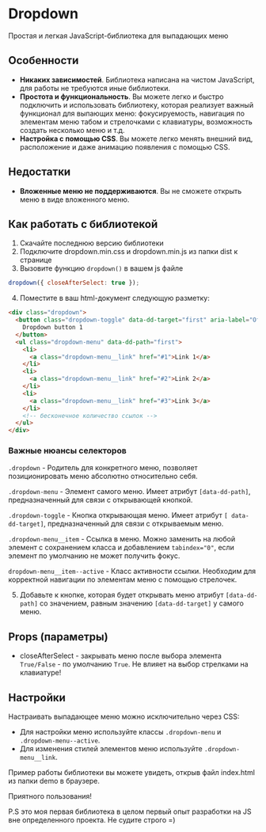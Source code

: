 # Dropdown

Простая и легкая JavaScript-библиотека для выпадающих меню

## Особенности

- **Никаких зависимостей**. Библиотека написана на чистом JavaScript, для работы не требуются иные библиотеки.
- **Простота и функциональность**. Вы можете легко и быстро подключить и использовать библиотеку, которая реализует важный функционал для выпающих меню: фокусируемость, навигация по элементам меню табом и стрелочками с клавиатуры, возможность создать несколько меню и т.д.
- **Настройка с помощью CSS**. Вы можете легко менять внешний вид, расположение и даже анимацию появления с помощью CSS.

## Недостатки

- **Вложенные меню не поддерживаются**. Вы не сможете открыть меню в виде вложенного меню.

## Как работать с библиотекой

1. Скачайте последнюю версию библиотеки
2. Подключите dropdown.min.css и dropdown.min.js из папки dist к странице
3. Вызовите функцию `dropdown()` в вашем js файле

```js
dropdown({ closeAfterSelect: true });
```

4. Поместите в ваш html-документ следующую разметку:

```html
<div class="dropdown">
  <button class="dropdown-toggle" data-dd-target="first" aria-label="Открыть выпадающее меню">
    Dropdown button 1
  </button>
  <ul class="dropdown-menu" data-dd-path="first">
    <li>
      <a class="dropdown-menu__link" href="#1">Link 1</a>
    </li>
    <li>
      <a class="dropdown-menu__link" href="#2">Link 2</a>
    </li>
    <li>
      <a class="dropdown-menu__link" href="#3">Link 3</a>
    </li>
    <!-- бесконечное количество ссылок -->
  </ul>
</div>
```

### Важные нюансы селекторов

`.dropdown` - Родитель для конкретного меню, позволяет позиционировать меню абсолютно относительно себя.

`.dropdown-menu` - Элемент самого меню. Имеет атрибут `[data-dd-path]`, предназначенный для связи с открывающей кнопкой.

`.dropdown-toggle` - Кнопка открывающая меню. Имеет атрибут `[ data-dd-target]`, предназначенный для связи с открываемым меню.

`.dropdown-menu__item` - Ссылка в меню. Можно заменить на любой элемент с сохранением класса и добавлением `tabindex="0"`, если элемент по умолчанию не может получить фокус.

`dropdown-menu__item--active` - Класс активности ссылки. Необходим для корректной навигации по элементам меню с помощью стрелочек.

5. Добавьте к кнопке, которая будет открывать меню атрибут `[data-dd-path]` со значением, равным значению `[data-dd-target]` у самого меню.

## Props (параметры)

- closeAfterSelect - закрывать меню после выбора элемента `True/False` - по умолчанию `True`. Не влияет на выбор стрелками на клавиатуре!

## Настройки

Настраивать выпадающее меню можно исключительно через CSS:

- Для настройки меню используйте классы `.dropdown-menu`
  и `.dropdown-menu--active`.
- Для изменения стилей элементов меню используйте `.dropdown-menu__link`.

Пример работы библиотеки вы можете увидеть, открыв файл index.html из папки demo в браузере.

Приятного пользования! <br>

P.S это моя первая библиотека в целом первый опыт разработки на JS вне определенного проекта. Не судите строго =)
